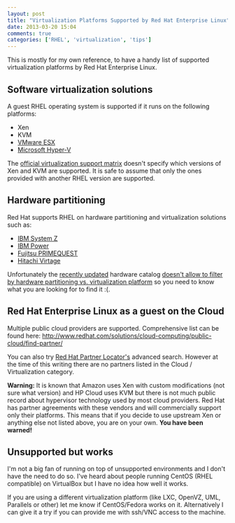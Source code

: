 ```yaml
---
layout: post
title: "Virtualization Platforms Supported by Red Hat Enterprise Linux"
date: 2013-03-20 15:04
comments: true
categories: ['RHEL', 'virtualization', 'tips']
---
```


This is mostly for my own reference, to have a handy list
of supported virtualization platforms by Red Hat Enterprise Linux.

Software virtualization solutions
---------------------------------

A guest RHEL operating system is supported if it runs on the following
platforms:

* Xen
* KVM
* [VMware ESX](https://hardware.redhat.com/VMware)
* [Microsoft Hyper-V](https://hardware.redhat.com/Microsoft)

The 
[official virtualization support matrix](http://www.redhat.com/resourcelibrary/articles/enterprise-linux-virtualization-support)
doesn't specify which versions of Xen and KVM are supported. It is safe to assume that
only the ones provided with another RHEL version are supported.

Hardware partitioning
---------------------

Red Hat supports RHEL on hardware partitioning and virtualization solutions such as:

* [IBM System Z](https://hardware.redhat.com/list.cgi?product=Red+Hat+Hardware+Certification&quicksearch=IBM+System+Z)
* [IBM Power](https://hardware.redhat.com/list.cgi?product=Red+Hat+Hardware+Certification&quicksearch=IBM+POWER)
* [Fujitsu PRIMEQUEST](https://hardware.redhat.com/list.cgi?product=Red+Hat+Hardware+Certification&quicksearch=PRIMEQUEST)
* [Hitachi Virtage](https://hardware.redhat.com/list.cgi?product=Red+Hat+Hardware+Certification&quicksearch=Virtage)

Unfortunately the [recently updated](https://access.redhat.com/knowledge/articles/263573)
hardware catalog
[doesn't allow to filter by hardware partitioning vs. virtualization platform](https://bugzilla.redhat.com/show_bug.cgi?id=923802)
so you need to know what you are looking for to find it :(.


Red Hat Enterprise Linux as a guest on the Cloud
------------------------------------------------

Multiple public cloud providers are supported. Comprehensive list can be found here:
http://www.redhat.com/solutions/cloud-computing/public-cloud/find-partner/

You can also try [Red Hat Partner Locator's](http://redhat.force.com/finder/)
advanced search. However at the time of this writing there are no partners
listed in the Cloud / Virtualization category.

**Warning:** It is known that Amazon uses Xen with custom
modifications (not sure what version) and HP Cloud uses KVM but there
is not much public record about hypervisor technology used by most cloud providers.
Red Hat has partner agreements with these vendors and will commercially support 
only their platforms. This means that if you decide to use upstream Xen or anything
else not listed above, you are on your own. **You have been warned!**


Unsupported but works
---------------------

I'm not a big fan of running on top of unsupported environments
and I don't have the need to do so.
I've heard about people running CentOS (RHEL compatible) on VirtualBox
but I have no idea how well it works.

If you are using a different virtualization platform
(like LXC, OpenVZ, UML, Parallels or other) let me know if CentOS/Fedora works on it.
Alternatively I can give it a try if you can provide me with ssh/VNC access to the machine.






